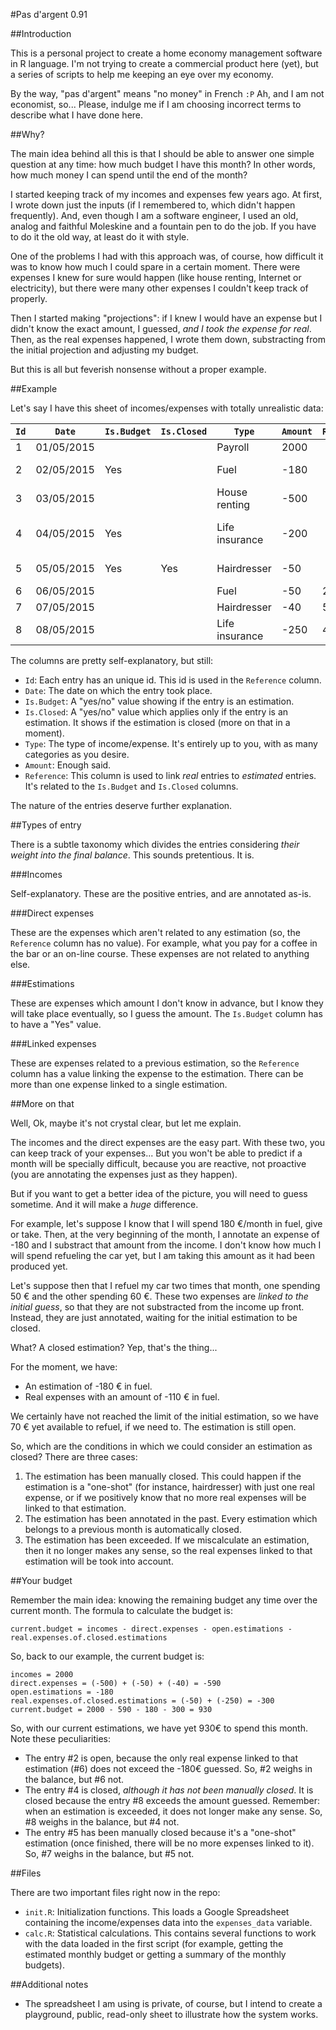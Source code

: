 #Pas d'argent 0.91

##Introduction

This is a personal project to create a home economy management software in R language. I'm not trying to create a commercial product here (yet), but a series of scripts to help me keeping an eye over my economy.

By the way, "pas d'argent" means "no money" in French `:P` Ah, and I am not economist, so... Please, indulge me if I am choosing incorrect terms to describe what I have done here.

##Why?

The main idea behind all this is that I should be able to answer one simple question at any time: how much budget I have this month? In other words, how much money I can spend until the end of the month?

I started keeping track of my incomes and expenses few years ago. At first, I wrote down just the inputs (if I remembered to, which didn't happen frequently). And, even though I am a software engineer, I used an old, analog and faithful Moleskine and a fountain pen to do the job. If you have to do it the old way, at least do it with style.

One of the problems I had with this approach was, of course, how difficult it was to know how much I could spare in a certain moment. There were expenses I knew for sure would happen (like house renting, Internet or electricity), but there were many other expenses I couldn't keep track of properly.

Then I started making "projections": if I knew I would have an expense but I didn't know the exact amount, I guessed, _and I took the expense for real_. Then, as the real expenses happened, I wrote them down, substracting from the initial projection and adjusting my budget.

But this is all but feverish nonsense without a proper example.

##Example

Let's say I have this sheet of incomes/expenses with totally unrealistic data:

|`Id`|`Date`|`Is.Budget`|`Is.Closed`|`Type`|`Amount`|`Reference`|`Comments`|
|---|---|---|---|---|---|---|---|
|1|01/05/2015|||Payroll|2000|||
|2|02/05/2015|Yes||Fuel|-180||Fuel estimation|
|3|03/05/2015|||House renting|-500|||
|4|04/05/2015|Yes||Life insurance|-200||Life insurance estimation|
|5|05/05/2015|Yes|Yes|Hairdresser|-50||Hairdresser estimation|
|6|06/05/2015|||Fuel|-50|2|Fuel|
|7|07/05/2015|||Hairdresser|-40|5|Hairdresser|
|8|08/05/2015|||Life insurance|-250|4|Life insurance|

The columns are pretty self-explanatory, but still:

* `Id`: Each entry has an unique id. This id is used in the `Reference` column.
* `Date`: The date on which the entry took place.
* `Is.Budget`: A "yes/no" value showing if the entry is an estimation.
* `Is.Closed`: A "yes/no" value which applies only if the entry is an estimation. It shows if the estimation is closed (more on that in a moment).
* `Type`: The type of income/expense. It's entirely up to you, with as many categories as you desire.
* `Amount`: Enough said.
* `Reference`: This column is used to link _real_ entries to _estimated_ entries. It's related to the `Is.Budget` and `Is.Closed` columns.

The nature of the entries deserve further explanation.

##Types of entry

There is a subtle taxonomy which divides the entries considering _their weight into the final balance_. This sounds pretentious. It is.

###Incomes

Self-explanatory. These are the positive entries, and are annotated as-is.

###Direct expenses

These are the expenses which aren't related to any estimation (so, the `Reference` column has no value). For example, what you pay for a coffee in the bar or an on-line course. These expenses are not related to anything else.

###Estimations

These are expenses which amount I don't know in advance, but I know they will take place eventually, so I guess the amount. The `Is.Budget` column has to have a "Yes" value.

###Linked expenses

These are expenses related to a previous estimation, so the `Reference` column has a value linking the expense to the estimation. There can be more than one expense linked to a single estimation.

##More on that

Well, Ok, maybe it's not crystal clear, but let me explain.

The incomes and the direct expenses are the easy part. With these two, you can keep track of your expenses... But you won't be able to predict if a month will be specially difficult, because you are reactive, not proactive (you are annotating the expenses just as they happen).

But if you want to get a better idea of the picture, you will need to guess sometime. And it will make a _huge_ difference.

For example, let's suppose I know that I will spend 180 €/month in fuel, give or take. Then, at the very beginning of the month, I annotate an expense of -180 and I substract that amount from the income. I don't know how much I will spend refueling the car yet, but I am taking this amount as it had been produced yet.

Let's suppose then that I refuel my car two times that month, one spending 50 € and the other spending 60 €. These two expenses are _linked to the initial guess_, so that they are not substracted from the income up front. Instead, they are just annotated, waiting for the initial estimation to be closed.

What? A closed estimation? Yep, that's the thing...

For the moment, we have:

* An estimation of -180 € in fuel.
* Real expenses with an amount of -110 € in fuel.

We certainly have not reached the limit of the initial estimation, so we have 70 € yet available to refuel, if we need to. The estimation is still open.

So, which are the conditions in which we could consider an estimation as closed? There are three cases:

1. The estimation has been manually closed. This could happen if the estimation is a "one-shot" (for instance, hairdresser) with just one real expense, or if we positively know that no more real expenses will be linked to that estimation.
2. The estimation has been annotated in the past. Every estimation which belongs to a previous month is automatically closed.
3. The estimation has been exceeded. If we miscalculate an estimation, then it no longer makes any sense, so the real expenses linked to that estimation will be took into account.

##Your budget

Remember the main idea: knowing the remaining budget any time over the current month. The formula to calculate the budget is:

```
current.budget = incomes - direct.expenses - open.estimations - real.expenses.of.closed.estimations
```

So, back to our example, the current budget is:

```
incomes = 2000
direct.expenses = (-500) + (-50) + (-40) = -590
open.estimations = -180
real.expenses.of.closed.estimations = (-50) + (-250) = -300
current.budget = 2000 - 590 - 180 - 300 = 930
```

So, with our current estimations, we have yet 930€ to spend this month. Note these peculiarities:

* The entry #2 is open, because the only real expense linked to that estimation (#6) does not exceed the -180€ guessed. So, #2 weighs in the balance, but #6 not.
* The entry #4 is closed, _although it has not been manually closed_. It is closed because the entry #8 exceeds the amount guessed. Remember: when an estimation is exceeded, it does not longer make any sense. So, #8 weighs in the balance, but #4 not.
* The entry #5 has been manually closed because it's a "one-shot" estimation (once finished, there will be no more expenses linked to it). So, #7 weighs in the balance, but #5 not.

##Files

There are two important files right now in the repo:

* `init.R`: Initialization functions. This loads a Google Spreadsheet containing the income/expenses data into the `expenses_data` variable.
* `calc.R`: Statistical calculations. This contains several functions to work with the data loaded in the first script (for example, getting the estimated monthly budget or getting a summary of the monthly budgets).

##Additional notes

* The spreadsheet I am using is private, of course, but I intend to create a playground, public, read-only sheet to illustrate how the system works.